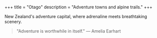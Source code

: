 +++
title = "Otago"
description = "Adventure towns and alpine trails."
+++

New Zealand's adventure capital, where adrenaline meets breathtaking scenery.

> "Adventure is worthwhile in itself." — Amelia Earhart
